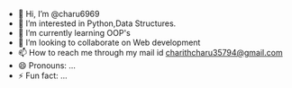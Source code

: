 - 👋 Hi, I’m @charu6969
- 👀 I’m interested in Python,Data Structures.
- 🌱 I’m currently learning OOP's
- 💞️ I’m looking to collaborate on Web development 
- 📫 How to reach me through my mail id charithcharu35794@gmail.com
- 😄 Pronouns: ...
- ⚡ Fun fact: ...

<!---
charu6969/charu6969 is a ✨ special ✨ repository because its `README.md` (this file) appears on your GitHub profile.
You can click the Preview link to take a look at your changes.
--->
